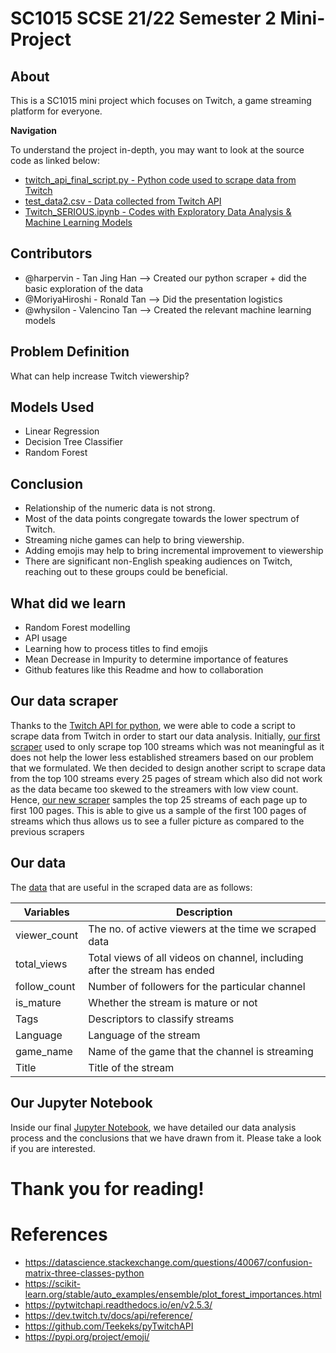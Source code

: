# SC1015 SCSE 21/22 Semester 2 Mini-Project

## About

This is a SC1015 mini project which focuses on Twitch, a game streaming platform for everyone.

**Navigation**

To understand the project in-depth, you may want to look at the source code as linked below: 
  - [twitch_api_final_script.py - Python code used to scrape data from Twitch](https://github.com/whysilon/SC1015proj/#our-data-scraper)
  - [test_data2.csv - Data collected from Twitch API](https://github.com/whysilon/SC1015proj/#our-data)
  - [Twitch_SERIOUS.ipynb - Codes with Exploratory Data Analysis & Machine Learning Models](https://github.com/whysilon/SC1015proj/#our-jupyter-notebook)

## Contributors
  - @harpervin - Tan Jing Han --> Created our python scraper + did the basic exploration of the data
  - @MoriyaHiroshi - Ronald Tan --> Did the presentation logistics
  - @whysilon - Valencino Tan --> Created the relevant machine learning models

## Problem Definition
What can help increase Twitch viewership?

## Models Used
  - Linear Regression
  - Decision Tree Classifier
  - Random Forest

## Conclusion
  - Relationship of the numeric data is not strong. 
  - Most of the data points congregate towards the lower spectrum of Twitch.
  - Streaming niche games can help to bring viewership.
  - Adding emojis may help to bring incremental improvement to viewership
  - There are significant non-English speaking audiences on Twitch, reaching out to these groups could be beneficial.

## What did we learn
  - Random Forest modelling
  - API usage
  - Learning how to process titles to find emojis
  - Mean Decrease in Impurity to determine importance of features
  - Github features like this Readme and how to collaboration

## Our data scraper

Thanks to the [Twitch API for python](https://github.com/Teekeks/pyTwitchAPI), we were able to code a script to scrape data from Twitch in order to start our data analysis. Initially, [our first scraper](./data_scrapers/twitch_api.py) used to only scrape top 100 streams which was not meaningful as it does not help the lower less established streamers based on our problem that we formulated. We then decided to design another script to scrape data from the top 100 streams every 25 pages of stream which also did not work as the data became too skewed to the streamers with low view count. Hence, [our new scraper](./data_scrapers/twitch_api_final_script.py) samples the top 25 streams of each page up to first 100 pages. This is able to give us a sample of the first 100 pages of streams which thus allows us to see a fuller picture as compared to the previous scrapers

## Our data

The [data](./twitch_data/test_data2.csv) that are useful in the scraped data are as follows:

| Variables | Description |
| --- | --- |
| viewer_count | The no. of active viewers at the time we scraped data |
| total_views | Total views of all videos on channel, including after the stream has ended |
| follow_count | Number of followers for the particular channel|
| is_mature | Whether the stream is mature or not |
| Tags | Descriptors to classify streams |
| Language | Language of the stream |
| game_name | Name of the game that the channel is streaming |
| Title | Title of the stream |

## Our Jupyter Notebook
Inside our final [Jupyter Notebook](./Twitch_SERIOUS.ipynb), we have detailed our data analysis process and the conclusions that we have drawn from it. Please take a look if you are interested.

# Thank you for reading!

# References
  - https://datascience.stackexchange.com/questions/40067/confusion-matrix-three-classes-python
  - https://scikit-learn.org/stable/auto_examples/ensemble/plot_forest_importances.html
  - https://pytwitchapi.readthedocs.io/en/v2.5.3/
  - https://dev.twitch.tv/docs/api/reference/
  - https://github.com/Teekeks/pyTwitchAPI
  - https://pypi.org/project/emoji/
